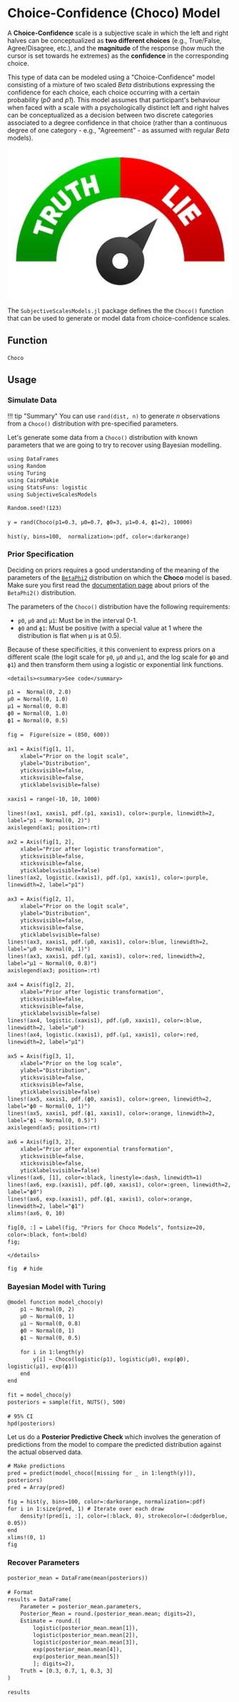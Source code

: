 # Choice-Confidence (Choco) Model

A **Choice-Confidence** scale is a subjective scale in which the left and right halves can be conceptualized as **two different choices** (e.g., True/False, Agree/Disagree, etc.), and the **magnitude** of the response (how much the cursor is set towards he extremes) as the **confidence** in the corresponding choice.

This type of data can be modeled using a "Choice-Confidence" model consisting of a mixture of two scaled $Beta$ distributions expressing the confidence for each choice, each choice occurring with a certain probability (*p0* and *p1*). 
This model assumes that participant's behaviour when faced with a scale with a psychologically distinct left and right halves can be conceptualized as a decision between two discrete categories associated to a degree confidence in that choice (rather than a continuous degree of one category - e.g., "Agreement" - as assumed with regular *Beta* models).

![](https://github.com/DominiqueMakowski/SubjectiveScalesModels.jl/blob/main/docs/img/choco_illustration.png?raw=true)

The `SubjectiveScalesModels.jl` package defines the the `Choco()` function that can be used to generate or model data from choice-confidence scales.

## Function

```@docs
Choco
```


## Usage

### Simulate Data

!!! tip "Summary"
    You can use `rand(dist, n)` to generate *n* observations from a `Choco()` distribution with pre-specified parameters.

Let's generate some data from a `Choco()` distribution with known parameters that we are going to try to recover using Bayesian modelling.

```@example choco1
using DataFrames
using Random
using Turing
using CairoMakie
using StatsFuns: logistic
using SubjectiveScalesModels
```

```@example choco1
Random.seed!(123)

y = rand(Choco(p1=0.3, μ0=0.7, ϕ0=3, μ1=0.4, ϕ1=2), 10000)

hist(y, bins=100,  normalization=:pdf, color=:darkorange)
```

### Prior Specification

Deciding on priors requires a good understanding of the meaning of the parameters of the [`BetaPhi2`](@ref) distribution on which the **Choco** model is based. Make sure you first read the [documentation page](https://dominiquemakowski.github.io/SubjectiveScalesModels.jl/dev/BetaPhi2/#Prior-Specification) about priors of the `BetaPhi2()` distribution.

The parameters of the `Choco()` distribution have the following requirements:

- `p0`, `μ0` and `μ1`: Must be in the interval 0-1.
- `ϕ0` and `ϕ1`: Must be positive (with a special value at 1 where the distribution is flat when μ is at 0.5).

Because of these specificities, it this convenient to express priors on a different scale (the logit scale for `p0`, `μ0` and `μ1`, and the log scale for `ϕ0` and `ϕ1`) and then transform them using a logistic or exponential link functions.

```@raw html
<details><summary>See code</summary>
```

```@example choco1
p1 =  Normal(0, 2.0)
μ0 = Normal(0, 1.0)
μ1 = Normal(0, 0.8)
ϕ0 = Normal(0, 1.0)
ϕ1 = Normal(0, 0.5)

fig =  Figure(size = (850, 600))

ax1 = Axis(fig[1, 1], 
    xlabel="Prior on the logit scale",
    ylabel="Distribution",
    yticksvisible=false,
    xticksvisible=false,
    yticklabelsvisible=false)

xaxis1 = range(-10, 10, 1000)

lines!(ax1, xaxis1, pdf.(p1, xaxis1), color=:purple, linewidth=2, label="p1 ~ Normal(0, 2)")
axislegend(ax1; position=:rt)

ax2 = Axis(fig[1, 2], 
    xlabel="Prior after logistic transformation",
    yticksvisible=false,
    xticksvisible=false,
    yticklabelsvisible=false)
lines!(ax2, logistic.(xaxis1), pdf.(p1, xaxis1), color=:purple, linewidth=2, label="p1")

ax3 = Axis(fig[2, 1], 
    xlabel="Prior on the logit scale",
    ylabel="Distribution",
    yticksvisible=false,
    xticksvisible=false,
    yticklabelsvisible=false)
lines!(ax3, xaxis1, pdf.(μ0, xaxis1), color=:blue, linewidth=2, label="μ0 ~ Normal(0, 1)")
lines!(ax3, xaxis1, pdf.(μ1, xaxis1), color=:red, linewidth=2, label="μ1 ~ Normal(0, 0.8)")
axislegend(ax3; position=:rt)

ax4 = Axis(fig[2, 2], 
    xlabel="Prior after logistic transformation",
    yticksvisible=false,
    xticksvisible=false,
    yticklabelsvisible=false)
lines!(ax4, logistic.(xaxis1), pdf.(μ0, xaxis1), color=:blue, linewidth=2, label="μ0")
lines!(ax4, logistic.(xaxis1), pdf.(μ1, xaxis1), color=:red, linewidth=2, label="μ1")

ax5 = Axis(fig[3, 1], 
    xlabel="Prior on the log scale",
    ylabel="Distribution",
    yticksvisible=false,
    xticksvisible=false,
    yticklabelsvisible=false)
lines!(ax5, xaxis1, pdf.(ϕ0, xaxis1), color=:green, linewidth=2, label="ϕ0 ~ Normal(0, 1)")
lines!(ax5, xaxis1, pdf.(ϕ1, xaxis1), color=:orange, linewidth=2, label="ϕ1 ~ Normal(0, 0.5)")
axislegend(ax5; position=:rt)

ax6 = Axis(fig[3, 2], 
    xlabel="Prior after exponential transformation",
    yticksvisible=false,
    xticksvisible=false,
    yticklabelsvisible=false)
vlines!(ax6, [1], color=:black, linestyle=:dash, linewidth=1)
lines!(ax6, exp.(xaxis1), pdf.(ϕ0, xaxis1), color=:green, linewidth=2, label="ϕ0")
lines!(ax6, exp.(xaxis1), pdf.(ϕ1, xaxis1), color=:orange, linewidth=2, label="ϕ1")
xlims!(ax6, 0, 10)

fig[0, :] = Label(fig, "Priors for Choco Models", fontsize=20, color=:black, font=:bold)
fig;
```
```@raw html
</details>
```

```@example choco1
fig  # hide
```


### Bayesian Model with Turing

```@example choco1
@model function model_choco(y)
    p1 ~ Normal(0, 2)
    μ0 ~ Normal(0, 1)
    μ1 ~ Normal(0, 0.8)
    ϕ0 ~ Normal(0, 1)
    ϕ1 ~ Normal(0, 0.5)

    for i in 1:length(y)
        y[i] ~ Choco(logistic(p1), logistic(μ0), exp(ϕ0), logistic(μ1), exp(ϕ1))
    end
end

fit = model_choco(y)
posteriors = sample(fit, NUTS(), 500)

# 95% CI
hpd(posteriors)
```

Let us do a **Posterior Predictive Check** which involves the generation of predictions from the model to compare the predicted distribution against the actual observed data.

```@example choco1
# Make predictions
pred = predict(model_choco([missing for _ in 1:length(y)]), posteriors)
pred = Array(pred)

fig = hist(y, bins=100, color=:darkorange, normalization=:pdf)
for i in 1:size(pred, 1) # Iterate over each draw
    density!(pred[i, :], color=(:black, 0), strokecolor=(:dodgerblue, 0.05))
end
xlims!(0, 1)
fig
```

### Recover Parameters


```@example choco1
posterior_mean = DataFrame(mean(posteriors))

# Format
results = DataFrame(
    Parameter = posterior_mean.parameters,
    Posterior_Mean = round.(posterior_mean.mean; digits=2),
    Estimate = round.([
        logistic(posterior_mean.mean[1]), 
        logistic(posterior_mean.mean[2]),
        logistic(posterior_mean.mean[3]),
        exp(posterior_mean.mean[4]),
        exp(posterior_mean.mean[5])
        ]; digits=2),
    Truth = [0.3, 0.7, 1, 0.3, 3]
)

results
```
